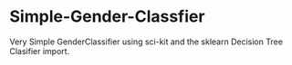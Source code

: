 # Simple-Gender-Classfier

Very Simple GenderClassifier using sci-kit and the sklearn Decision Tree Clasifier import.